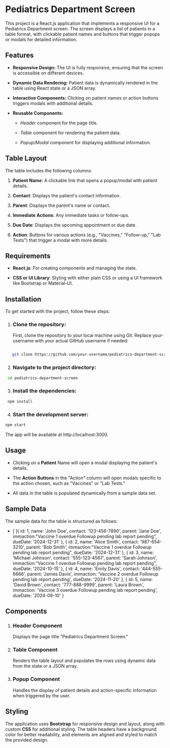 # Pediatrics Department Screen
This project is a React.js application that implements a responsive UI for a Pediatrics Department screen. The screen displays a list of patients in a table format, with clickable patient names and buttons that trigger popups or modals for detailed information.

## Features
- **Responsive Design:**
The UI is fully responsive, ensuring that the screen is accessible on different devices.

- **Dynamic Data Rendering:** Patient data is dynamically rendered in the table using React state or a JSON array.

- **Interactive Components:** Clicking on patient names or action buttons triggers modals with additional details.

- **Reusable Components:**
  - *Header* component for the page title.
  - *Table*  component for rendering the patient data.

  - *Popup/Modal* component for displaying additional information.
## Table Layout
The table includes the following columns:

1. **Patient Name**: A clickable link that opens a popup/modal with patient details.

1. **Contact**: Displays the patient's contact information.

1. **Parent**: Displays the parent's name or contact.

1. **Immediate Actions**: Any immediate tasks or follow-ups.

1. **Due Date**: Displays the upcoming appointment or due date.

1. **Action**: Buttons for various actions (e.g., "Vaccines," "Follow-up," "Lab Tests") that trigger a modal with more details.

## Requirements

- **React.js**: For creating components and managing the state.

- **CSS or UI Library**: Styling with either plain CSS or using a UI framework like Bootstrap or Material-UI.

## Installation
To get started with the project, follow these steps:

1. ### Clone the repository:
   First, clone the repository to your local machine using Git. Replace your-username with your actual GitHub username if needed:
``` bash 

   git clone https://github.com/your-username/pediatrics-department-screen.git

```
2. ### Navigate to the project directory:
```bash
 cd pediatrics-department-screen
```
3. ### Install the dependencies:
```bash
 npm install
```
4. ### Start the development server:
```bash 
npm start
```

The app will be available at http://localhost:3000.

## Usage

- Clicking on a **Patient**  Name will open a modal displaying the patient's details.

- The **Action Buttons** in the "Action" column will open modals specific to the action chosen, such as "Vaccines" or "Lab Tests."

- All data in the table is populated dynamically from a sample data set.


##  Sample Data
 The sample data for the table is structured as follows:

- [ ]{
    id: 1,
    name: 'John Doe',
    contact: '123-456-7890',
    parent: 'Jane Doe',
    immaction:"Vaccine 1 overdue Followup pending lab report pending",
    dueDate: '2024-12-31'
  },
  {
    id: 2,
    name: 'Alice Smith',
    contact: '987-654-3210',
    parent: 'Bob Smith',
    immaction:"Vaccine 1 overdue Followup pending lab report pending",
    dueDate: '2024-12-31'
  },
  {
    id: 3,
    name: 'Michael Johnson',
    contact: '555-123-4567',
    parent: 'Sarah Johnson',
    immaction:"Vaccine 1 overdue Followup pending lab report pending",
    dueDate: '2024-10-15'
  },
{
    id: 4,
    name: 'Emily Davis',
    contact: '444-555-6666',
    parent: 'James Davis',
    immaction: 'Vaccine 2 overdue Followup pending lab report pending',
    dueDate: '2024-11-20'
},
{
    id: 5,
    name: 'David Brown',
    contact: '777-888-9999',
    parent: 'Laura Brown',
    immaction: 'Vaccine 3 overdue Followup pending lab report pending',
    dueDate: '2024-09-10'
}

## Components

1. ### Header Component
   Displays the page title "Pediatrics Department Screen."

2. ### Table Component
    Renders the table layout and populates the rows using dynamic data from the state or a JSON array.

3. ### Popup Component 
    Handles the display of patient details and action-specific information when triggered by the user.

## Styling

The application uses **Bootstrap** for responsive design and layout, along with custom **CSS** for additional styling. The table headers have a background color for better readability, and elements are aligned and styled to match the provided design.

